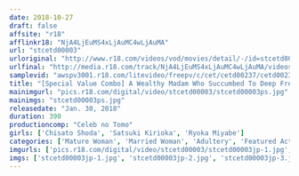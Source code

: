 ```yaml
---
date: 2018-10-27
draft: false
affsite: "r18"
afflinkr18: "NjA4LjEuMS4xLjAuMC4wLjAuMA"
url: "stcetd00003"
urloriginal: "http://www.r18.com/videos/vod/movies/detail/-/id=stcetd00003"
urlfinal: "http://media.r18.com/track/NjA4LjEuMS4xLjAuMC4wLjAuMA/videos/vod/movies/detail/-/id=stcetd00003"
samplevid: "awspv3001.r18.com/litevideo/freepv/c/cet/cetd00237/cetd00237_dmb_w.mp4"
title: "[Special Value Combo] A Wealthy Madam Who Succumbed To Deep French Kisses Chisato Shoda Satsuki Kirioka Ryoka Miyabe"
mainimgurl: "pics.r18.com/digital/video/stcetd00003/stcetd00003ps.jpg"
mainimgs: "stcetd00003ps.jpg"
releasedate: "Jan. 30, 2018"
duration: 390
productioncomp: "Celeb no Tomo"
girls: ['Chisato Shoda', 'Satsuki Kirioka', 'Ryoka Miyabe']
categories: ['Mature Woman', 'Married Woman', 'Adultery', 'Featured Actress', 'Creampie', 'Set Items']
imgurls: ['pics.r18.com/digital/video/stcetd00003/stcetd00003jp-1.jpg', 'pics.r18.com/digital/video/stcetd00003/stcetd00003jp-2.jpg', 'pics.r18.com/digital/video/stcetd00003/stcetd00003jp-3.jpg', 'pics.r18.com/digital/video/stcetd00003/stcetd00003jp-4.jpg', 'pics.r18.com/digital/video/stcetd00003/stcetd00003jp-5.jpg', 'pics.r18.com/digital/video/stcetd00003/stcetd00003jp-6.jpg', 'pics.r18.com/digital/video/stcetd00003/stcetd00003jp-7.jpg', 'pics.r18.com/digital/video/stcetd00003/stcetd00003jp-8.jpg', 'pics.r18.com/digital/video/stcetd00003/stcetd00003jp-9.jpg', 'pics.r18.com/digital/video/stcetd00003/stcetd00003jp-10.jpg', 'pics.r18.com/digital/video/stcetd00003/stcetd00003jp-11.jpg', 'pics.r18.com/digital/video/stcetd00003/stcetd00003jp-12.jpg', 'pics.r18.com/digital/video/stcetd00003/stcetd00003jp-13.jpg', 'pics.r18.com/digital/video/stcetd00003/stcetd00003jp-14.jpg', 'pics.r18.com/digital/video/stcetd00003/stcetd00003jp-15.jpg', 'pics.r18.com/digital/video/stcetd00003/stcetd00003jp-16.jpg', 'pics.r18.com/digital/video/stcetd00003/stcetd00003jp-17.jpg', 'pics.r18.com/digital/video/stcetd00003/stcetd00003jp-18.jpg', 'pics.r18.com/digital/video/stcetd00003/stcetd00003jp-19.jpg', 'pics.r18.com/digital/video/stcetd00003/stcetd00003jp-20.jpg']
imgs: ['stcetd00003jp-1.jpg', 'stcetd00003jp-2.jpg', 'stcetd00003jp-3.jpg', 'stcetd00003jp-4.jpg', 'stcetd00003jp-5.jpg', 'stcetd00003jp-6.jpg', 'stcetd00003jp-7.jpg', 'stcetd00003jp-8.jpg', 'stcetd00003jp-9.jpg', 'stcetd00003jp-10.jpg', 'stcetd00003jp-11.jpg', 'stcetd00003jp-12.jpg', 'stcetd00003jp-13.jpg', 'stcetd00003jp-14.jpg', 'stcetd00003jp-15.jpg', 'stcetd00003jp-16.jpg', 'stcetd00003jp-17.jpg', 'stcetd00003jp-18.jpg', 'stcetd00003jp-19.jpg', 'stcetd00003jp-20.jpg']
---
```

